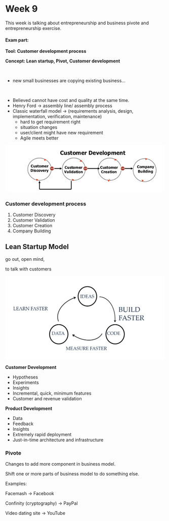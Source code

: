 # Week 9

This week is talking about entrepreneurship and business pivote and entrepreneurship  exercise.

#### Exam part: 

**Tool: Customer development process**

**Concept: Lean startup, Pivot, Customer development**

<br />



* new small businesses are copying existing business...

<br />

* Believed cannot have cost and quality at the same time.
* Henry Ford -> assembly line/ assembly process
* Classic waterfall model -> (requirements analysis, design, implementation, verification, maintenance)
  * hard to get requirement right 
  * situation changes 
  * user/client might have new requirement
  * Agile meets better

![1](PIC/week9_1.png)



### Customer development process

1. Customer Discovery
2. Customer Validation
3. Customer Creation
4. Company Building



## Lean Startup Model

go out, open mind, 

to talk with customers

![2](PIC/week9_2.png)

**Customer Development**

* Hypotheses
* Experiments
* Insights
* Incremental, quick, minimum features
* Customer and revenue validation



**Product Development**

* Data
* Feedback
* Insights
* Extremely rapid deployment
* Just-in-time architecture and infrastructure




### Pivote

Changes to add more component in business model.

Shift one or more parts of business model to do something else.



Examples:

Facemash -> Facebook

Confinity (cryptography) -> PayPal

Video dating site -> YouTube

